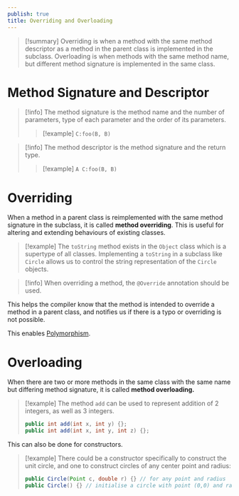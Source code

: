 ```yaml
---
publish: true
title: Overriding and Overloading
---
```

>[!summary] Overriding is when a method with the same method descriptor as a method in the parent class is implemented in the subclass. Overloading is when methods with the same method name, but different method signature is implemented in the same class.


# Method Signature and Descriptor

> [!info] The method signature is the method name and the number of parameters, type of each parameter and the order of its parameters.
> >[!example] ``C:foo(B, B)``
> 

> [!info] The method descriptor is the method signature and the return type.
> >[!example] ``A C:foo(B, B)``

# Overriding

When a method in a parent class is reimplemented with the same method signature in the subclass, it is called **method overriding**. This is useful for altering and extending behaviours of existing classes.

> [!example] The ``toString`` method exists in the ``Object`` class which is a supertype of all classes.
> Implementing a ``toString`` in a subclass like ``Circle`` allows us to control the string representation of the ``Circle`` objects.

> [!info] When overriding a method, the ``@Override`` annotation should be used.

This helps the compiler know that the method is intended to override a method in a parent class, and notifies us if there is a typo or overriding is not possible.

This enables [Polymorphism](Polymorphism.md).
# Overloading

When there are two or more methods in the same class with the same name but differing method signature, it is called **method overloading.**

> [!example] The method ``add`` can be used to represent addition of 2 integers, as well as 3 integers. 
> ```Java
> public int add(int x, int y) {};
> public int add(int x, int y, int z) {};
>```

This can also be done for constructors.
> [!example] There could be a constructor specifically to construct the unit circle, and one to construct circles of any center point and radius:
> ```Java
> public Circle(Point c, double r) {} // for any point and radius
> public Circle() {} // initialise a circle with point (0,0) and radius 1
> ```

